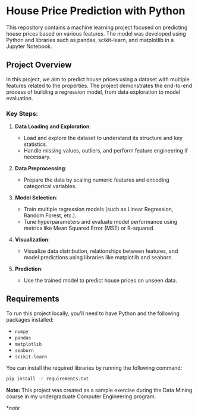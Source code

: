 # House Price Prediction with Python

This repository contains a machine learning project focused on predicting house prices based on various features. The model was developed using Python and libraries such as pandas, scikit-learn, and matplotlib in a Jupyter Notebook.



## Project Overview

In this project, we aim to predict house prices using a dataset with multiple features related to the properties. The project demonstrates the end-to-end process of building a regression model, from data exploration to model evaluation.

### Key Steps:

1. **Data Loading and Exploration**:
    - Load and explore the dataset to understand its structure and key statistics.
    - Handle missing values, outliers, and perform feature engineering if necessary.
  
2. **Data Preprocessing**:
    - Prepare the data by scaling numeric features and encoding categorical variables.
  
3. **Model Selection**:
    - Train multiple regression models (such as Linear Regression, Random Forest, etc.).
    - Tune hyperparameters and evaluate model performance using metrics like Mean Squared Error (MSE) or R-squared.

4. **Visualization**:
    - Visualize data distribution, relationships between features, and model predictions using libraries like matplotlib and seaborn.

5. **Prediction**:
    - Use the trained model to predict house prices on unseen data.

## Requirements

To run this project locally, you'll need to have Python and the following packages installed:

- `numpy`
- `pandas`
- `matplotlib`
- `seaborn`
- `scikit-learn`

You can install the required libraries by running the following command:

```bash
pip install -r requirements.txt
```



**Note:** This project was created as a sample exercise during the Data Mining course in my undergraduate Computer Engineering program.

**note*


